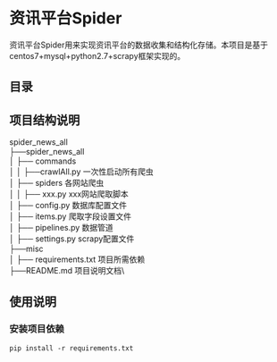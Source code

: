 # 资讯平台Spider
资讯平台Spider用来实现资讯平台的数据收集和结构化存储。本项目是基于centos7+mysql+python2.7+scrapy框架实现的。

## 目录

## 项目结构说明
spider_news_all\
├──spider_news_all\
│   ├── commands\
│   │   ├──crawlAll.py 一次性启动所有爬虫\
│   ├── spiders 各网站爬虫\
│   │   ├── xxx.py xxx网站爬取脚本\
│   ├── config.py 数据库配置文件\
│   ├── items.py 爬取字段设置文件\
│   ├── pipelines.py 数据管道\
│   ├── settings.py scrapy配置文件\
├──misc\
│   ├── requirements.txt 项目所需依赖\
├──README.md 项目说明文档\

## 使用说明
### 安装项目依赖

```shell
pip install -r requirements.txt
```
